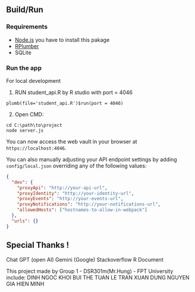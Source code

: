 ## Build/Run

### Requirements

- [Node.js](https://nodejs.org) you have to install this pakage
- [RPlumber](https://www.rplumber.io/) 
- SQLite

### Run the app
For local development
1. RUN student_api.R by R studio with port = 4046
```
plumb(file='student_api.R')$run(port = 4046)
```

2. Open CMD:

```
cd C:\path\to\project
node server.js
```

You can now access the web vault in your browser at `https://localhost:4046`.


You can also manually adjusting your API endpoint settings by adding `config/local.json` overriding any of the following values:

```json
{
  "dev": {
    "proxyApi": "http://your-api-url",
    "proxyIdentity": "http://your-identity-url",
    "proxyEvents": "http://your-events-url",
    "proxyNotifications": "http://your-notifications-url",
    "allowedHosts": ["hostnames-to-allow-in-webpack"]
  },
  "urls": {}
}
```

## Special Thanks !

Chat GPT (open AI)
Gemini (Google)
Stackoverflow
R Document

This project made by Group 1 - DSR301m(Mr.Hung) - FPT University include:
DINH NGOC KHOI
BUI THE TUAN
LE TRAN XUAN DUNG
NGUYEN GIA HIEN MINH

